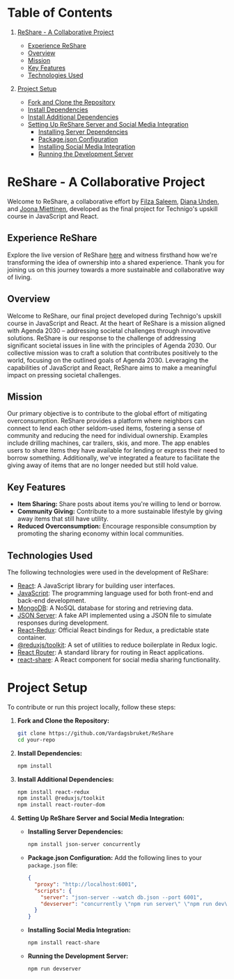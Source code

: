 # Table of Contents

1. [ReShare - A Collaborative Project](#reshare---a-collaborative-project)
   - [Experience ReShare](#experience-reshare)
   - [Overview](#overview)
   - [Mission](#mission)
   - [Key Features](#key-features)
   - [Technologies Used](#technologies-used)

2. [Project Setup](#project-setup)
   - [Fork and Clone the Repository](#1-fork-and-clone-the-repository)
   - [Install Dependencies](#2-install-dependencies)
   - [Install Additional Dependencies](#3-install-additional-dependencies)
   - [Setting Up ReShare Server and Social Media Integration](#4-setting-up-reshare-server-and-social-media-integration)
      - [Installing Server Dependencies](#installing-server-dependencies)
      - [Package.json Configuration](#packagejson-configuration)
      - [Installing Social Media Integration](#installing-social-media-integration)
      - [Running the Development Server](#running-the-development-server)

# ReShare - A Collaborative Project

Welcome to ReShare, a collaborative effort by [Filza Saleem](https://github.com/filzasaleem), [Diana Unden](https://github.com/Vardagsbruket), and [Joona Miettinen](https://github.com/joona-3), developed as the final project for Technigo's upskill course in JavaScript and React.

## Experience ReShare

Explore the live version of ReShare [here](https://stirring-florentine-c4bb3f.netlify.app/) and witness firsthand how we're transforming the idea of ownership into a shared experience. Thank you for joining us on this journey towards a more sustainable and collaborative way of living.

## Overview

Welcome to ReShare, our final project developed during Technigo's upskill course in JavaScript and React. At the heart of ReShare is a mission aligned with Agenda 2030 – addressing societal challenges through innovative solutions. ReShare is our response to the challenge of addressing significant societal issues in line with the principles of Agenda 2030. Our collective mission was to craft a solution that contributes positively to the world, focusing on the outlined goals of Agenda 2030. Leveraging the capabilities of JavaScript and React, ReShare aims to make a meaningful impact on pressing societal challenges.

## Mission

Our primary objective is to contribute to the global effort of mitigating overconsumption. ReShare provides a platform where neighbors can connect to lend each other seldom-used items, fostering a sense of community and reducing the need for individual ownership. Examples include drilling machines, car trailers, skis, and more. The app enables users to share items they have available for lending or express their need to borrow something. Additionally, we've integrated a feature to facilitate the giving away of items that are no longer needed but still hold value.

## Key Features

- **Item Sharing:** Share posts about items you're willing to lend or borrow.
- **Community Giving:** Contribute to a more sustainable lifestyle by giving away items that still have utility.
- **Reduced Overconsumption:** Encourage responsible consumption by promoting the sharing economy within local communities.

## Technologies Used

The following technologies were used in the development of ReShare:

- [React](https://reactjs.org/): A JavaScript library for building user interfaces.
- [JavaScript](https://developer.mozilla.org/en-US/docs/Web/JavaScript): The programming language used for both front-end and back-end development.
- [MongoDB](https://www.mongodb.com/): A NoSQL database for storing and retrieving data.
- [JSON Server](https://github.com/typicode/json-server): A fake API implemented using a JSON file to simulate responses during development.
- [React-Redux](https://react-redux.js.org/): Official React bindings for Redux, a predictable state container.
- [@reduxjs/toolkit](https://redux-toolkit.js.org/): A set of utilities to reduce boilerplate in Redux logic.
- [React Router](https://reactrouter.com/): A standard library for routing in React applications.
- [react-share](https://github.com/nygardk/react-share): A React component for social media sharing functionality.
  
# Project Setup

To contribute or run this project locally, follow these steps:

1. **Fork and Clone the Repository:**
    ```bash
    git clone https://github.com/Vardagsbruket/ReShare
    cd your-repo
    ```

2. **Install Dependencies:**
    ```bash
    npm install
    ```

3. **Install Additional Dependencies:**
    ```bash
    npm install react-redux
    npm install @reduxjs/toolkit
    npm install react-router-dom
    ```

4. **Setting Up ReShare Server and Social Media Integration:**

   - **Installing Server Dependencies:**
        ```bash
        npm install json-server concurrently
        ```

   - **Package.json Configuration:**
        Add the following lines to your `package.json` file:
        ```json
        {
          "proxy": "http://localhost:6001",
          "scripts": {
            "server": "json-server --watch db.json --port 6001",
            "devserver": "concurrently \"npm run server\" \"npm run dev\""
          }
        }
        ```

   - **Installing Social Media Integration:**
        ```bash
        npm install react-share
        ```

   - **Running the Development Server:**
        ```bash
        npm run devserver
        ```
